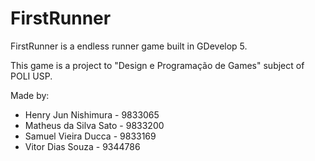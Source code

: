 # FirstRunner
 FirstRunner is a endless runner game built in GDevelop 5.

 This game is a project to "Design e Programação de Games" subject of POLI USP. 
 
 Made by:
- Henry Jun Nishimura - 9833065
- Matheus da Silva Sato - 9833200
- Samuel Vieira Ducca - 9833169
- Vitor Dias Souza - 9344786
